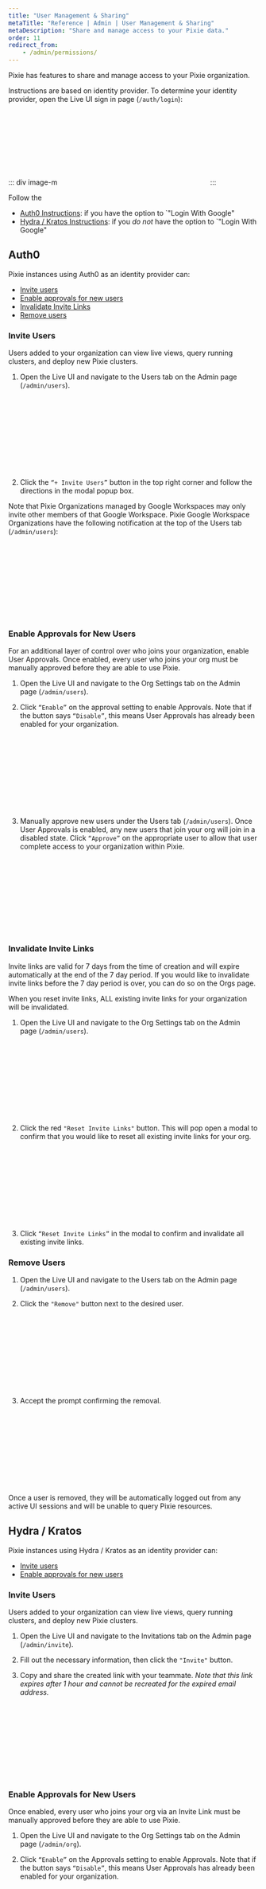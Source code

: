 ```yaml
---
title: "User Management & Sharing"
metaTitle: "Reference | Admin | User Management & Sharing"
metaDescription: "Share and manage access to your Pixie data."
order: 11
redirect_from:
    - /admin/permissions/
---
```


Pixie has features to share and manage access to your Pixie organization.

Instructions are based on identity provider. To determine your identity provider, open the Live UI sign in page (`/auth/login`):

::: div image-m
<svg title='Your Pixie uses Auth0 if you see the option to "Login with Google".' src='admin/user-mgmt/determine-auth.png'/>
:::

Follow the

- [Auth0 Instructions](/reference/admin/user-mgmt/#auth0): if you have the option to `"Login With Google"
- [Hydra / Kratos Instructions](/reference/admin/user-mgmt/#hydra-kratos): if you _do not_ have the option to `"Login With Google"

## Auth0

Pixie instances using Auth0 as an identity provider can:

- [Invite users](/reference/admin/user-mgmt#auth0-invite-users)
- [Enable approvals for new users](/reference/admin/user-mgmt#auth0-enable-approvals-for-new-users)
- [Invalidate Invite Links](/reference/admin/user-mgmt#auth0-invalidate-invite-links)
- [Remove users](/reference/admin/user-mgmt#auth0-remove-users)

### Invite Users

Users added to your organization can view live views, query running clusters, and deploy new Pixie clusters.

1. Open the Live UI and navigate to the Users tab on the Admin page (`/admin/users`).

<svg title='' src='admin/user-mgmt/users-tab-invite-button.png'/>

2. Click the `“+ Invite Users”` button in the top right corner and follow the directions in the modal popup box.

Note that Pixie Organizations managed by Google Workspaces may only invite other members of that Google Workspace. Pixie Google Workspace Organizations have the following notification at the top of the Users tab (`/admin/users`):

<svg title='' src='admin/user-mgmt/google-workspace-org.png'/>

### Enable Approvals for New Users

For an additional layer of control over who joins your organization, enable User Approvals. Once enabled, every user who joins your org must be manually approved before they are able to use Pixie.

1. Open the Live UI and navigate to the Org Settings tab on the Admin page (`/admin/users`).

2. Click `“Enable”` on the approval setting to enable Approvals. Note that if the button says `“Disable”`, this means User Approvals has already been enabled for your organization.

<svg title='' src='admin/user-mgmt/enable-approvals.png'/>

3. Manually approve new users under the Users tab (`/admin/users`). Once User Approvals is enabled, any new users that join your org will join in a disabled state. Click `“Approve”` on the appropriate user to allow that user complete access to your organization within Pixie.

<svg title='' src='admin/user-mgmt/user-unapproved.png'/>

### Invalidate Invite Links

Invite links are valid for 7 days from the time of creation and will expire automatically at the end of the 7 day period. If you would like to invalidate invite links before the 7 day period is over, you can do so on the Orgs page.

<Alert variant="outlined" severity="warning">When you reset invite links, ALL existing invite links for your organization will be invalidated.</Alert>

1. Open the Live UI and navigate to the Org Settings tab on the Admin page (`/admin/users`).

<svg title='' src='admin/user-mgmt/reset-invite-links.png'/>

2. Click the red `"Reset Invite Links"` button. This will pop open a modal to confirm that you would like to reset all existing invite links for your org.

<svg title='' src='admin/user-mgmt/reset-invite-links-confirmation.png'/>

3. Click `“Reset Invite Links”` in the modal to confirm and invalidate all existing invite links.

### Remove Users

1. Open the Live UI and navigate to the Users tab on the Admin page (`/admin/users`).

2. Click the `"Remove"` button next to the desired user.

<svg title='' src='admin/user-mgmt/users-tab.png'/>

3. Accept the prompt confirming the removal.

<svg title='' src='admin/user-mgmt/user-removal-prompt.png'/>

Once a user is removed, they will be automatically logged out from any active UI sessions and will be unable to query Pixie resources.

## Hydra / Kratos

Pixie instances using Hydra / Kratos as an identity provider can:

- [Invite users](/reference/admin/user-mgmt#hydra-kratos-invite-users)
- [Enable approvals for new users](/reference/admin/user-mgmt#hydra-kratos-enable-approvals-for-new-users)

### Invite Users

Users added to your organization can view live views, query running clusters, and deploy new Pixie clusters.

1. Open the Live UI and navigate to the Invitations tab on the Admin page (`/admin/invite`).

2. Fill out the necessary information, then click the `"Invite"` button.

3. Copy and share the created link with your teammate. _Note that this link expires after 1 hour and cannot be recreated for the expired email address._

<svg title='' src='admin/user-mgmt/os-auth-invite-link.png'/>

### Enable Approvals for New Users

Once enabled, every user who joins your org via an Invite Link must be manually approved before they are able to use Pixie.

1. Open the Live UI and navigate to the Org Settings tab on the Admin page (`/admin/org`).

2. Click `“Enable”` on the Approvals setting to enable Approvals. Note that if the button says `“Disable”`, this means User Approvals has already been enabled for your organization.

<svg title='' src='admin/user-mgmt/os-enable-approvals.png'/>

3. Manually approve new users under the Users tab (`/admin/users`). Once User Approvals is enabled, any new users that join your org will join in a disabled state. Click `“Approve”` on the appropriate user to allow that user complete access to your organization within Pixie.
